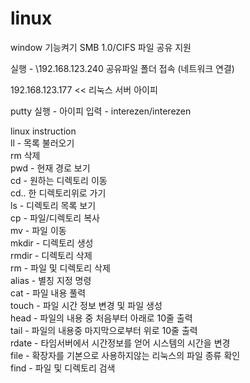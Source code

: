 # linux

window 기능켜기 SMB 1.0/CIFS 파일 공유 지원<br>

실행 - \\192.168.123.240 공유파일 폴더 접속 (네트워크 연결) <br>

192.168.123.177 << 리눅스 서버 아이피<br>

putty 실행 - 아이피 입력 - interezen/interezen<br>

linux instruction<br>
ll - 목록 불러오기<br>
rm 삭제<br>
pwd - 현재 경로 보기<br>
cd - 원하는 디렉토리 이동<br>
cd.. 한 디렉토리위로  가기<br>
ls - 디렉토리 목록 보기<br>
cp - 파일/디렉토리 복사<br>
mv - 파일 이동<br>
mkdir - 디렉토리 생성<br>
rmdir - 디렉토리 삭제<br>
rm - 파일 및 디렉토리 삭제<br>
alias - 별칭 지정 명령<br>
cat - 파일 내용 풀력<br>
touch - 파일 시간 정보 변경 및 파일 생성<br>
head - 파일의 내용 중 처음부터 아래로 10줄 출력<br>
tail - 파일의 내용중 마지막으로부터 위로 10줄 출력<br>
rdate - 타임서버에서 시간정보를 얻어 시스템의 시간을 변경<br>
file - 확장자를 기본으로 사용하지않는 리눅스의 파일 종류 확인<br>
find - 파일 및 디렉토리 검색<br>


